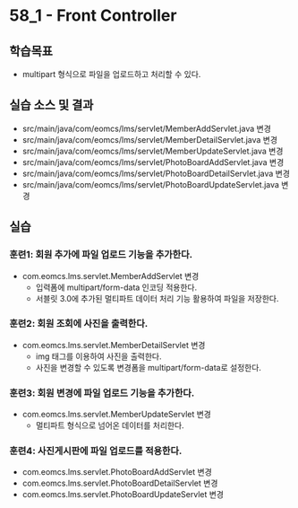# 58_1 - Front Controller 

## 학습목표

- multipart 형식으로 파일을 업로드하고 처리할 수 있다.

## 실습 소스 및 결과

- src/main/java/com/eomcs/lms/servlet/MemberAddServlet.java 변경
- src/main/java/com/eomcs/lms/servlet/MemberDetailServlet.java 변경
- src/main/java/com/eomcs/lms/servlet/MemberUpdateServlet.java 변경
- src/main/java/com/eomcs/lms/servlet/PhotoBoardAddServlet.java 변경
- src/main/java/com/eomcs/lms/servlet/PhotoBoardDetailServlet.java 변경
- src/main/java/com/eomcs/lms/servlet/PhotoBoardUpdateServlet.java 변경

## 실습  

### 훈련1: 회원 추가에 파일 업로드 기능을 추가한다.

- com.eomcs.lms.servlet.MemberAddServlet 변경
  - 입력폼에 multipart/form-data 인코딩 적용한다.
  - 서블릿 3.0에 추가된 멀티파트 데이터 처리 기능 활용하여 파일을 저장한다.

### 훈련2: 회원 조회에 사진을 출력한다.

- com.eomcs.lms.servlet.MemberDetailServlet 변경
  - img 태그를 이용하여 사진을 출력한다.
  - 사진을 변경할 수 있도록 변경폼을 multipart/form-data로 설정한다. 

### 훈련3: 회원 변경에 파일 업로드 기능을 추가한다.

- com.eomcs.lms.servlet.MemberUpdateServlet 변경
  - 멀티파트 형식으로 넘어온 데이터를 처리한다.
  
### 훈련4: 사진게시판에 파일 업로드를 적용한다.

- com.eomcs.lms.servlet.PhotoBoardAddServlet 변경
- com.eomcs.lms.servlet.PhotoBoardDetailServlet 변경
- com.eomcs.lms.servlet.PhotoBoardUpdateServlet 변경